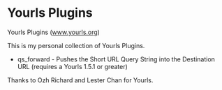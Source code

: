 Yourls Plugins
==============

Yourls Plugins (www.yourls.org)

This is my personal collection of Yourls Plugins.

- qs_forward - Pushes the Short URL Query String into the Destination URL
    (requires a Yourls 1.5.1 or greater)

Thanks to Ozh Richard and Lester Chan for Yourls.